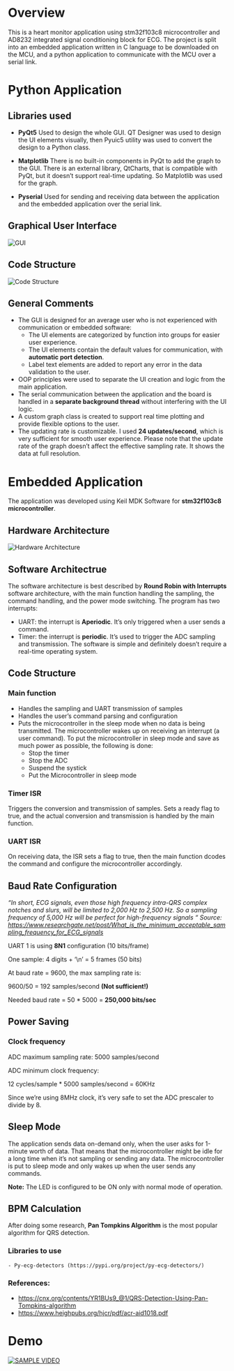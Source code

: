 # Overview
This is a heart monitor application using stm32f103c8 microcontroller and AD8232 integrated signal conditioning block for ECG. The project is split into an embedded application written in C language to be downloaded on the MCU, and a python application to communicate with the MCU over a serial link.

# Python Application
## Libraries used
-   **PyQt5**
Used to design the whole GUI. QT Designer was used to design the UI elements visually, then Pyuic5 utility was used to convert the design to a Python class.
    

-   **Matplotlib**
 There is no built-in components in PyQt to add the graph to the GUI. There is an external library, QtCharts, that is compatible with PyQt, but it doesn’t support real-time updating. So Matplotlib was used for the graph.
    

-   **Pyserial**
Used for sending and receiving data between the application and the embedded application over the serial link.

## Graphical User Interface
![GUI](/Documentation/GUI.png)

## Code Structure
![Code Structure](/Documentation/Class%20Diagram.png)

## General Comments
- The GUI is designed for an average user who is not experienced with communication or embedded software:
  - The UI elements are categorized by function into groups for easier user experience.
  - The UI elements contain the default values for communication, with **automatic port detection**.
  - Label text elements are added to report any error in the data validation to the user.
- OOP principles were used to separate the UI creation and logic from the main application.
- The serial communication between the application and the board is handled in a **separate background thread** without interfering with the UI logic.
- A custom graph class is created to support real time plotting and provide flexible options to the user. 
- The updating rate is customizable. I used **24 updates/second**, which is very sufficient for smooth user experience. Please note that the update rate of the graph doesn’t affect the effective sampling rate. It shows the data at full resolution.

# Embedded Application
The application was developed using Keil MDK Software for **stm32f103c8 microcontroller**.

## Hardware Architecture
![Hardware Architecture](/Documentation/Hardware%20Architecture.png)

## Software Architectrue
The software architecture is best described by **Round Robin with Interrupts** software architecture, with the main function handling the sampling, the command handling, and the power mode switching. The program has two interrupts:
- UART: the interrupt is **Aperiodic**. It’s only triggered when a user sends a command.
- Timer: the interrupt is **periodic**. It’s used to trigger the ADC sampling and transmission.
The software is simple and definitely doesn’t require a real-time operating system.

## Code Structure
### Main function 
- Handles the sampling and UART transmission of samples
- Handles the user’s command parsing and configuration
- Puts the microcontroller in the sleep mode when no data is being transmitted. The microcontroller wakes up on receiving an interrupt (a user command). To put the microcontroller in sleep mode and save as much power as possible, the following is done:
    - Stop the timer
    - Stop the ADC
    - Suspend the systick
    - Put the Microcontroller in sleep mode
    
### Timer ISR
Triggers the conversion and transmission of samples. Sets a ready flag to true, and the actual conversion and transmission is handled by the main function.

### UART ISR
On receiving data, the ISR sets a flag to true, then the main function dcodes the command and configure the microcontroller accordingly.

## Baud Rate Configuration
*“In short, ECG signals, even those high frequency intra-QRS complex notches and slurs, will be limited to 2,000 Hz to 2,500 Hz. So a sampling frequency of 5,000 Hz will be perfect for high-frequency signals “
Source: https://www.researchgate.net/post/What_is_the_minimum_acceptable_sampling_frequency_for_ECG_signals*

UART 1 is using **8N1** configuration 		(10 bits/frame)

One sample: 4 digits + ‘\n’ = 5 frames		(50 bits)

At baud rate = 9600, the max sampling rate is: 

9600/50 = 192 samples/second **(Not sufficient!)**

Needed baud rate = 50 * 5000 = **250,000 bits/sec**

## Power Saving
### Clock frequency
ADC maximum sampling rate: 5000 samples/second

ADC minimum clock frequency:

12 cycles/sample * 5000 samples/second = 60KHz

Since we’re using 8MHz clock, it’s very safe to set the ADC prescaler to divide by 8.


## Sleep Mode
The application sends data on-demand only, when the user asks for 1-minute worth of data. That means that the microcontroller might be idle for a long time when it’s not sampling or sending any data. The microcontroller is put to sleep mode and only wakes up when the user sends any commands.

**Note:** The LED is configured to be ON only with normal mode of operation.

## BPM Calculation
After doing some research, **Pan Tompkins Algorithm** is the most popular algorithm for QRS detection.
### Libraries to use
    - Py-ecg-detectors (https://pypi.org/project/py-ecg-detectors/)
### References:
- https://cnx.org/contents/YR1BUs9_@1/QRS-Detection-Using-Pan-Tompkins-algorithm
- https://www.heighpubs.org/hjcr/pdf/acr-aid1018.pdf

# Demo
[![SAMPLE VIDEO](https://yt-embed.herokuapp.com/embed?v=UQaN8RhjYOc)](https://youtu.be/UQaN8RhjYOc "SAMPLE")
